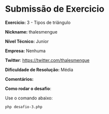 # Submissão de Exercicio

**Exercicio:** 3 - Tipos de triângulo

**Nickname:** thalesmengue

**Nível Técnico:**  Junior

**Empresa:** Nenhuma

**Twitter**: https://twitter.com/thalesmengue

**Dificuldade de Resolução:**  Média

**Comentários:**

**Como rodar o desafio**:

Use o comando abaixo:
```bash
php desafio-3.php 
```